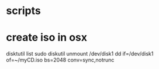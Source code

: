 # scripts

# create iso in osx

disktutil list
sudo diskutil unmount /dev/disk1
dd if=/dev/disk1 of=~/myCD.iso bs=2048 conv=sync,notrunc
